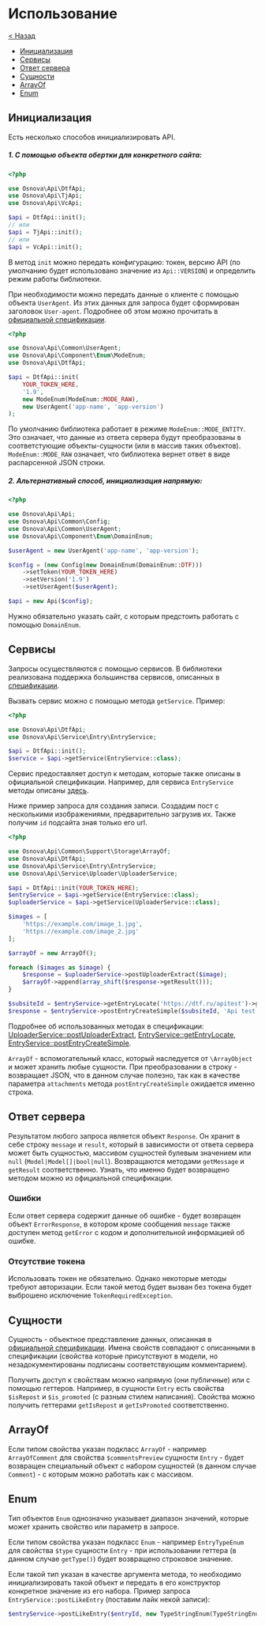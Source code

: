 # Использование

[< Назад](readme.md)

- [Инициализация](#Инициализация)
- [Сервисы](#Сервисы)
- [Ответ сервера](#Ответ-сервера)
- [Сущности](#Сущности)
- [ArrayOf](#ArrayOf)  
- [Enum](#Enum)

## Инициализация

Есть несколько способов инициализировать API.

##### 1. С помощью объекта обертки для конкретного сайта:

```php
<?php

use Osnova\Api\DtfApi;
use Osnova\Api\TjApi;
use Osnova\Api\VcApi;

$api = DtfApi::init();
// или
$api = TjApi::init();
// или
$api = VcApi::init();
```

В метод `init` можно передать конфигурацию: токен, версию API (по умолчанию будет использовано значение из `Api::VERSION`) и определить режим работы библиотеки. 

При необходимости можно передать данные о клиенте с помощью объекта `UserAgent`. Из этих данных для запроса будет сформирован заголовок `User-agent`.
Подробнее об этом можно прочитать в [официальной спецификации](https://cmtt-ru.github.io/osnova-api/redoc.html#section/Zagolovki-(headers)).

```php
<?php

use Osnova\Api\Common\UserAgent;
use Osnova\Api\Component\Enum\ModeEnum;
use Osnova\Api\DtfApi;

$api = DtfApi::init(
    YOUR_TOKEN_HERE, 
    '1.9', 
    new ModeEnum(ModeEnum::MODE_RAW), 
    new UserAgent('app-name', 'app-version')
);
```

По умолчанию библиотека работает в режиме `ModeEnum::MODE_ENTITY`. Это означает, что данные из ответа сервера будут преобразованы в соответстующие объекты-сущности (или в массив таких объектов). `ModeEnum::MODE_RAW` означает, что библиотека вернет ответ в виде распарсенной JSON строки.

##### 2. Альтернативный способ, инициализация напрямую:

```php
<?php

use Osnova\Api\Api;
use Osnova\Api\Common\Config;
use Osnova\Api\Common\UserAgent;
use Osnova\Api\Component\Enum\DomainEnum;

$userAgent = new UserAgent('app-name', 'app-version');

$config = (new Config(new DomainEnum(DomainEnum::DTF)))
    ->setToken(YOUR_TOKEN_HERE)
    ->setVersion('1.9')
    ->setUserAgent($userAgent);

$api = new Api($config);
```

Нужно обязательно указать сайт, с которым предстоить работать с помощью `DomainEnum`.

## Сервисы

Запросы осуществляются с помощью сервисов. В библиотеки реализована поддержка большинства сервисов, описанных в [спецификации](https://cmtt-ru.github.io/osnova-api/redoc.html).

Вызвать сервис можно с помощью метода `getService`. Пример:

```php
<?php

use Osnova\Api\DtfApi;
use Osnova\Api\Service\Entry\EntryService;

$api = DtfApi::init();
$service = $api->getService(EntryService::class);
```

Сервис предоставляет доступ к методам, которые также описаны в официальной спецификации. Например, для сервиса `EntryService` методы описаны [здесь](https://cmtt-ru.github.io/osnova-api/redoc.html#tag/Entry).

Ниже пример запроса для создания записи. Создадим пост с несколькими изображениями, предварительно загрузив их. Также получим `id` подсайта зная только его url.

```php
<?php

use Osnova\Api\Common\Support\Storage\ArrayOf;
use Osnova\Api\DtfApi;
use Osnova\Api\Service\Entry\EntryService;
use Osnova\Api\Service\Uploader\UploaderService;

$api = DtfApi::init(YOUR_TOKEN_HERE);
$entryService = $api->getService(EntryService::class);
$uploaderService = $api->getService(UploaderService::class);

$images = [
    'https://example.com/image_1.jpg',
    'https://example.com/image_2.jpg'
];

$arrayOf = new ArrayOf();

foreach ($images as $image) {
    $response = $uploaderService->postUploaderExtract($image);
    $arrayOf->append(array_shift($response->getResult()));
}

$subsiteId = $entryService->getEntryLocate('https://dtf.ru/apitest')->getResult()->getData()['id'];
$response = $entryService->postEntryCreateSimple($subsiteId, 'Api test', 'Hello world', (string) $arrayOf);
```

Подробнее об использованных методах в спецификации: [UploaderService::postUploaderExtract](https://cmtt-ru.github.io/osnova-api/redoc.html#operation/postUploaderExtract), [EntryService::getEntryLocate](https://cmtt-ru.github.io/osnova-api/redoc.html#operation/getEntryLocate), [EntryService::postEntryCreateSimple](https://cmtt-ru.github.io/osnova-api/redoc.html#operation/postEntryCreate).

`ArrayOf` - вспомогательный класс, который наследуется от `\ArrayObject` и может хранить любые сущности. При преобразовании в строку - возвращает JSON, что в данном случае полезно, так как в качестве параметра `attachments` метода `postEntryCreateSimple` ожидается именно строка.

## Ответ сервера

Результатом любого запроса является объект `Response`. Он хранит в себе строку `message` и `result`, который в зависимости от ответа сервера может быть сущностью, массивом сущностей булевым значением или `null` (`Model|Model[]|bool|null`). Возвращаются методами `getMessage` и `getResult` соответственно. Узнать, что именно будет возвращено методом можно из официальной спецификации.

### Ошибки

Если ответ сервера содержит данные об ошибке - будет возвращен объект `ErrorResponse`, в котором кроме сообщения `message` также доступен метод `getError` с кодом и дополнительной информацией об ошибке.

### Отсутствие токена

Использовать токен не обязательно. Однако некоторые методы требуют авторизации. Если такой метод будет вызван без токена будет выброшено исключение `TokenRequiredException`.

## Сущности

Сущность - объектное представление данных, описанная в [официальной спецификации](https://cmtt-ru.github.io/osnova-api/redoc.html). Имена свойств совпадают с описанными в спецификации (свойства которые присутствуют в модели, но незадокументированы подписаны соответствующим комментарием).

Получить доступ к свойствам можно напрямую (они публичные) или с помощью геттеров. Например, в сущности `Entry` есть свойства `$isRepost` и `$is_promoted` (с разным стилем написания). Свойства можно получить геттерами `getIsRepost` и `getIsPromoted` соответственно.

## ArrayOf

Если типом свойства указан подкласс `ArrayOf` - например `ArrayOfComment` для свойства `$commentsPreview` сущности `Entry` - будет возвращен специальный объект с набором сущностей (в данном случае `Comment`) - с которым можно работать как с массивом.

## Enum

Тип объектов `Enum` однозначно указывает диапазон значений, которые может хранить свойство или параметр в запросе.

Если типом свойства указан подкласс `Enum` - например `EntryTypeEnum` для свойства `$type` сущности `Entry` - при использовании геттера (в данном случае `getType()`) будет возвращено строковое значение.

Если такой тип указан в качестве аргумента метода, то необходимо инициализировать такой объект и передать в его конструктор конкретное значение из его набора. Пример запроса `EntryService::postLikeEntry` (поставим лайк некой записи):

```php
$entryService->postLikeEntry($entryId, new TypeStringEnum(TypeStringEnum::CONTENT), new SignEnum(SignEnum::UP));
```

